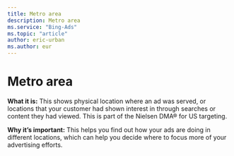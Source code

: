 ```yaml
---
title: Metro area
description: Metro area
ms.service: "Bing-Ads"
ms.topic: "article"
author: eric-urban
ms.author: eur
---
```


# Metro area

**What it is:**    This shows physical location where an ad was served, or locations that your customer had shown interest in through searches or content they had viewed. This is part of the Nielsen DMA® for US targeting.

**Why it’s important:**    This helps you find out how your ads are doing in different locations, which can help you decide where to focus more of your advertising efforts.


